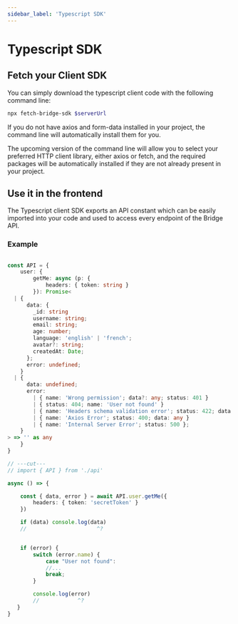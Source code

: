 ```yaml
---
sidebar_label: 'Typescript SDK'
---
```


# Typescript SDK

## Fetch your Client SDK

You can simply download the typescript client code with the following command line:

```bash title='terminal'
npx fetch-bridge-sdk $serverUrl
```

If you do not have axios and form-data installed in your project, the command line will automatically install them for you.

The upcoming version of the command line will allow you to select your preferred HTTP client library, either axios or fetch, and the required packages will be automatically installed if they are not already present in your project.


## Use it in the frontend

The Typescript client SDK exports an API constant which can be easily imported into your code and used to access every endpoint of the Bridge API.

### Example

```ts twoslash title='client.ts' live

const API = {
    user: {
        getMe: async (p: {
            headers: { token: string }
        }): Promise<
  | {
      data: {
        _id: string
        username: string;
        email: string;
        age: number;
        language: 'english' | 'french';
        avatar?: string;
        createdAt: Date;
      };
      error: undefined;
    }
  | {
      data: undefined;
      error:
        | { name: 'Wrong permission'; data?: any; status: 401 }
        | { status: 404; name: 'User not found' }
        | { name: 'Headers schema validation error'; status: 422; data: any }
        | { name: 'Axios Error'; status: 400; data: any }
        | { name: 'Internal Server Error'; status: 500 };
    }
> => '' as any 
    }
} 

// ---cut---
// import { API } from './api'

async () => {

    const { data, error } = await API.user.getMe({
        headers: { token: 'secretToken' }
    })

    if (data) console.log(data)
    //                      ^?


    if (error) {
        switch (error.name) {
            case "User not found":
            //...
            break;
        }

        console.log(error)
        //            ^?  
   }
}
```
